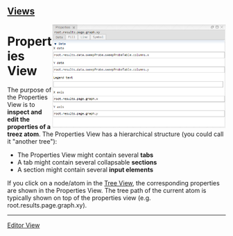 [Views](../views.md)
----
<img align="right" width="400" src="../images/properties_view.png">

# Properties View

The purpose of the Properties View is to **inspect and edit the properties of a treez atom**. The Properties View has a hierarchical structure (you could call it "another tree"):

* The Properties View might contain several **tabs**
* A tab might contain several collapsable **sections**
* A section might contain several **input elements**

If you click on a node/atom in the [Tree View](./tree_view.md), the corresponding properties are shown in the Properties View.
The tree path of the current atom is typically shown on top of the properties view (e.g. root.results.page.graph.xy). 

----

[Editor View](./editor_view.md)
